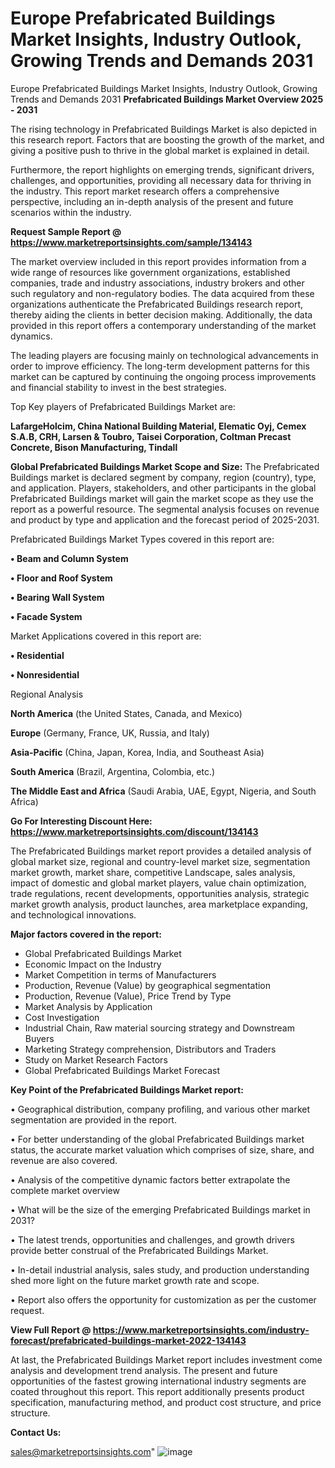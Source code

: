 # Europe Prefabricated Buildings Market Insights, Industry Outlook, Growing Trends and Demands 2031
Europe Prefabricated Buildings Market Insights, Industry Outlook, Growing Trends and Demands 2031
<Strong> Prefabricated Buildings Market Overview 2025 - 2031</strong>

The rising technology in Prefabricated Buildings Market is also depicted in this research report. Factors that are boosting the growth of the market, and giving a positive push to thrive in the global market is explained in detail.

Furthermore, the report highlights on emerging trends, significant drivers, challenges, and opportunities, providing all necessary data for thriving in the industry. This report market research offers a comprehensive perspective, including an in-depth analysis of the present and future scenarios within the industry.

<strong>Request Sample Report @ <a href=https://www.marketreportsinsights.com/sample/134143>https://www.marketreportsinsights.com/sample/134143</a></strong>

The market overview included in this report provides information from a wide range of resources like government organizations, established companies, trade and industry associations, industry brokers and other such regulatory and non-regulatory bodies. The data acquired from these organizations authenticate the Prefabricated Buildings research report, thereby aiding the clients in better decision making. Additionally, the data provided in this report offers a contemporary understanding of the market dynamics.

The leading players are focusing mainly on technological advancements in order to improve efficiency. The long-term development patterns for this market can be captured by continuing the ongoing process improvements and financial stability to invest in the best strategies.

Top Key players of Prefabricated Buildings Market are:

<strong>LafargeHolcim, China National Building Material, Elematic Oyj, Cemex S.A.B, CRH, Larsen & Toubro, Taisei Corporation, Coltman Precast Concrete, Bison Manufacturing, Tindall</strong>

<strong><b>Global Prefabricated Buildings Market Scope and Size:</b></strong>
The Prefabricated Buildings market is declared segment by company, region (country), type, and application. Players, stakeholders, and other participants in the global Prefabricated Buildings market will gain the market scope as they use the report as a powerful resource. The segmental analysis focuses on revenue and product by type and application and the forecast period of 2025-2031.

Prefabricated Buildings Market Types covered in this report are:

<strong>• Beam and Column System

• Floor and Roof System

• Bearing Wall System

• Facade System</strong>

Market Applications covered in this report are:

<strong>• Residential

• Nonresidential</strong> 

Regional Analysis

<strong>North America</strong> (the United States, Canada, and Mexico)

<strong>Europe</strong> (Germany, France, UK, Russia, and Italy)

<strong>Asia-Pacific</strong> (China, Japan, Korea, India, and Southeast Asia)

<strong>South America</strong> (Brazil, Argentina, Colombia, etc.)

<strong>The Middle East and Africa</strong> (Saudi Arabia, UAE, Egypt, Nigeria, and South Africa)

<strong>Go For Interesting Discount Here: <a href=https://www.marketreportsinsights.com/discount/134143>https://www.marketreportsinsights.com/discount/134143</a></strong>

The Prefabricated Buildings market report provides a detailed analysis of global market size, regional and country-level market size, segmentation market growth, market share, competitive Landscape, sales analysis, impact of domestic and global market players, value chain optimization, trade regulations, recent developments, opportunities analysis, strategic market growth analysis, product launches, area marketplace expanding, and technological innovations.

<strong><b>Major factors covered in the report:</b></strong>
<ul>
  <li>Global Prefabricated Buildings Market </li>
  <li>Economic Impact on the Industry</li>
  <li>Market Competition in terms of Manufacturers</li>
  <li>Production, Revenue (Value) by geographical segmentation</li>
  <li>Production, Revenue (Value), Price Trend by Type</li>
  <li>Market Analysis by Application</li>
  <li>Cost Investigation</li>
  <li>Industrial Chain, Raw material sourcing strategy and Downstream Buyers</li>
  <li>Marketing Strategy comprehension, Distributors and Traders</li>
  <li>Study on Market Research Factors</li>
  <li>Global Prefabricated Buildings Market Forecast</li>
</ul>

<strong><b>Key Point of the Prefabricated Buildings Market report:</b></strong>

• Geographical distribution, company profiling, and various other market segmentation are provided in the report.

• For better understanding of the global Prefabricated Buildings market status, the accurate market valuation which comprises of size, share, and revenue are also covered.

• Analysis of the competitive dynamic factors better extrapolate the complete market overview

• What will be the size of the emerging Prefabricated Buildings market in 2031?

• The latest trends, opportunities and challenges, and growth drivers provide better construal of the Prefabricated Buildings Market.

• In-detail industrial analysis, sales study, and production understanding shed more light on the future market growth rate and scope.

• Report also offers the opportunity for customization as per the customer request.

<strong><b>View Full Report @ <a href=https://www.marketreportsinsights.com/industry-forecast/prefabricated-buildings-market-2022-134143>https://www.marketreportsinsights.com/industry-forecast/prefabricated-buildings-market-2022-134143</a></b></strong>


At last, the Prefabricated Buildings Market report includes investment come analysis and development trend analysis. The present and future opportunities of the fastest growing international industry segments are coated throughout this report. This report additionally presents product specification, manufacturing method, and product cost structure, and price structure.

<strong>Contact Us:</strong>

sales@marketreportsinsights.com"
![image](https://github.com/user-attachments/assets/bbc0c27c-850d-4ec0-b935-2de833117b6e)
